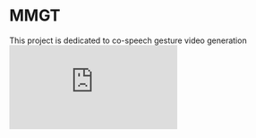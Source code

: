 # MMGT
This project is dedicated to co-speech gesture video generation
![image](https://github.com/SIA-IDE/MMGT/blob/main/pipline/pipline_1.pdf)
